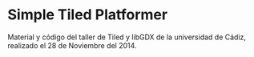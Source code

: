 Simple Tiled Platformer
=======================

Material y código del taller de Tiled y libGDX de la universidad de Cádiz, realizado el 28 de Noviembre del 2014.
